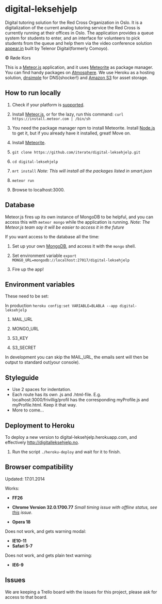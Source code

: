 digital-leksehjelp
==================

Digital tutoring solution for the Red Cross Organization in Oslo. It is a digitalization of the current analog tutoring service the Red Cross is currently running at their offices in Oslo. The application provides a queue system for students to enter, and an interface for volunteers to pick students from the queue and help them via the video conference solution [appear.in](http://appear.in) built by Telenor Digital(formerly Comoyo).

&copy; Røde Kors

This is a [Meteor.js](https://www.meteor.com/) application, and it uses [Meteorite](https://github.com/oortcloud/meteorite#installing-meteorite) as package manager. You can find handy packages on [Atmosphere](https://atmosphere.meteor.com/). We use Heroku as a hosting solution, [dnsimple](https://dnsimple.com/) for DNS(shocker!) and [Amazon S3](http://aws.amazon.com/s3/) for asset storage.

How to run locally
------------------

1. Check if your platform is [supported](https://github.com/meteor/meteor/wiki/Supported-Platforms "Supported platforms").

2. Install [Meteor.js](http://docs.meteor.com/#quickstart), or for the lazy, run this command: `curl https://install.meteor.com | /bin/sh`

3. You need the package manager npm to install Meteorite. Install [Node.js](http://nodejs.org/) to get it, but if you already have it installed, great! Move on.

4. Install [Meteorite](https://github.com/oortcloud/meteorite#installing-meteorite).

5. `git clone https://github.com/iterate/digital-leksehjelp.git`

6. `cd digital-leksehjelp`

7. `mrt install` *Note: This will install all the packages listed in smart.json*

8. `meteor run`

9. Browse to localhost:3000.

Database
--------

Meteor.js fires up its own instance of MongoDB to be helpful, and you can access this with `meteor mongo` while the application is running. *Note: The Meteor.js team say it will be easier to access it in the future*

If you want access to the database all the time:

1. Set up your own [MongoDB](http://docs.mongodb.org/manual/installation/), and access it with the `mongo` shell.

2. Set environment variable `export MONGO_URL=mongodb://localhost:27017/digital-leksehjelp`

3. Fire up the app!

Environment variables
---------------------

These need to be set:

In production `heroku config:set VARIABLE=BLABLA --app digital-leksehjelp`

1. MAIL_URL

2. MONGO_URL

3. S3_KEY

4. S3_SECRET

In development you can skip the MAIL_URL, the emails sent will then be output to standard out(your console).

Styleguide
----------

- Use 2 spaces for indentation.
- Each route has its own .js and .html-file. E.g. localhost:3000/frivillig/profil has the corresponding myProfile.js and myProfile.html. Keep it that way.
- More to come...

Deployment to Heroku
--------------------

To deploy a new version to digital-leksehjelp.herokuapp.com, and effectively http://digitalleksehjelp.no.

1. Run the script `./heroku-deploy` and wait for it to finish.

Browser compatibility
---------------------

Updated: 17.01.2014

Works:

- **FF26**

- **Chrome Version 32.0.1700.77** *Small timing issue with offline status, see [this](https://github.com/mizzao/meteor-user-status/issues/11) issue.*

- **Opera 18**

Does not work, and gets warning modal:

- **IE10-11**
- **Safari 5-7**

Does not work, and gets plain text warning:

- **IE6-9**

Issues
------

We are keeping a Trello board with the issues for this project, please ask for access to that board.

